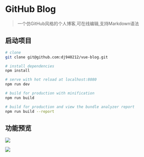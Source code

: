 # GitHub Blog

> 一个仿GitHub风格的个人博客,可在线编辑,支持Markdown语法

## 启动项目

``` bash
# clone
git clone git@github.com:dj940212/vue-blog.git

# install dependencies
npm install

# serve with hot reload at localhost:8080
npm run dev

# build for production with minification
npm run build

# build for production and view the bundle analyzer report
npm run build --report
```



## 功能预览

![](http://image.dingjian.name/blog/170918/8m74CH1ELd.gif)

![](http://image.dingjian.name/blog/170918/9CcDgKHlIi.gif)